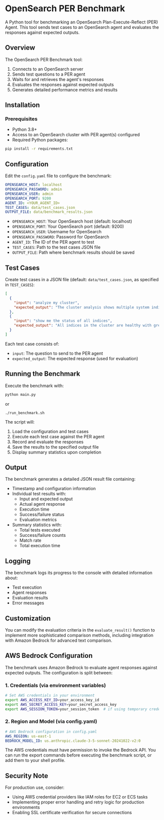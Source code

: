 # OpenSearch PER Benchmark

A Python tool for benchmarking an OpenSearch Plan-Execute-Reflect (PER) Agent. This tool sends test cases to an OpenSearch agent and evaluates the responses against expected outputs.

## Overview

The OpenSearch PER Benchmark tool:

1. Connects to an OpenSearch server
2. Sends test questions to a PER agent
3. Waits for and retrieves the agent's responses
4. Evaluates the responses against expected outputs
5. Generates detailed performance metrics and results

## Installation

### Prerequisites

- Python 3.8+
- Access to an OpenSearch cluster with PER agent(s) configured
- Required Python packages:

```bash
pip install -r requirements.txt
```

## Configuration

Edit the `config.yaml` file to configure the benchmark:

```yaml
OPENSEARCH_HOST: localhost
OPENSEARCH_PASSWORD: admin
OPENSEARCH_USER: admin
OPENSEARCH_PORT: 9200
AGENT_ID: <YOUR_AGENT_ID>
TEST_CASES: data/test_cases.json
OUTPUT_FILE: data/benchmark_results.json
```

- `OPENSEARCH_HOST`: Your OpenSearch host (default: localhost)
- `OPENSEARCH_PORT`: Your OpenSearch port (default: 9200)
- `OPENSEARCH_USER`: Username for OpenSearch
- `OPENSEARCH_PASSWORD`: Password for OpenSearch
- `AGENT_ID`: The ID of the PER agent to test
- `TEST_CASES`: Path to the test cases JSON file
- `OUTPUT_FILE`: Path where benchmark results should be saved

## Test Cases

Create test cases in a JSON file (default: `data/test_cases.json`, as specified in `TEST_CASES`):

```json
[
  {
    "input": "analyze my cluster",
    "expected_output": "The cluster analysis shows multiple system indices..."
  },
  {
    "input": "show me the status of all indices",
    "expected_output": "All indices in the cluster are healthy with green status..."
  }
]
```

Each test case consists of:
- `input`: The question to send to the PER agent
- `expected_output`: The expected response (used for evaluation)

## Running the Benchmark

Execute the benchmark with:

```bash
python main.py
```

or

```base
./run_benchmark.sh
```

The script will:
1. Load the configuration and test cases
2. Execute each test case against the PER agent
3. Record and evaluate the responses
4. Save the results to the specified output file
5. Display summary statistics upon completion

## Output

The benchmark generates a detailed JSON result file containing:

- Timestamp and configuration information
- Individual test results with:
  - Input and expected output
  - Actual agent response
  - Execution time
  - Success/failure status
  - Evaluation metrics
- Summary statistics with:
  - Total tests executed
  - Success/failure counts
  - Match rate
  - Total execution time

## Logging

The benchmark logs its progress to the console with detailed information about:
- Test execution
- Agent responses
- Evaluation results
- Error messages

## Customization

You can modify the evaluation criteria in the `evaluate_result()` function to implement more sophisticated comparison methods, including integration with Amazon Bedrock for advanced text comparison.

## AWS Bedrock Configuration

The benchmark uses Amazon Bedrock to evaluate agent responses against expected outputs. The configuration is split between:

### 1. Credentials (via environment variables)

```bash
# Set AWS credentials in your environment
export AWS_ACCESS_KEY_ID=your_access_key_id
export AWS_SECRET_ACCESS_KEY=your_secret_access_key
export AWS_SESSION_TOKEN=your_session_token  # if using temporary credentials
```

### 2. Region and Model (via config.yaml)

```yaml
# AWS Bedrock configuration in config.yaml
AWS_REGION: us-east-1
BEDROCK_MODEL_ID: us.anthropic.claude-3-5-sonnet-20241022-v2:0
```

The AWS credentials must have permission to invoke the Bedrock API. You can run the export commands before executing the benchmark script, or add them to your shell profile.

## Security Note

For production use, consider:
- Using AWS credential providers like IAM roles for EC2 or ECS tasks
- Implementing proper error handling and retry logic for production environments
- Enabling SSL certificate verification for secure connections
